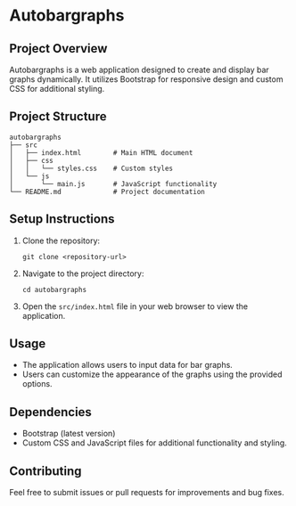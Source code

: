 # Autobargraphs

## Project Overview
Autobargraphs is a web application designed to create and display bar graphs dynamically. It utilizes Bootstrap for responsive design and custom CSS for additional styling.

## Project Structure
```
autobargraphs
├── src
│   ├── index.html        # Main HTML document
│   ├── css
│   │   └── styles.css    # Custom styles
│   └── js
│       └── main.js       # JavaScript functionality
└── README.md             # Project documentation
```

## Setup Instructions
1. Clone the repository:
   ```
   git clone <repository-url>
   ```
2. Navigate to the project directory:
   ```
   cd autobargraphs
   ```
3. Open the `src/index.html` file in your web browser to view the application.

## Usage
- The application allows users to input data for bar graphs.
- Users can customize the appearance of the graphs using the provided options.

## Dependencies
- Bootstrap (latest version)
- Custom CSS and JavaScript files for additional functionality and styling.

## Contributing
Feel free to submit issues or pull requests for improvements and bug fixes.